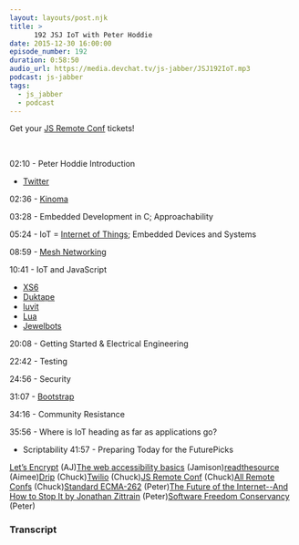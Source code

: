 ```yaml
---
layout: layouts/post.njk
title: >
      192 JSJ IoT with Peter Hoddie
date: 2015-12-30 16:00:00
episode_number: 192
duration: 0:58:50
audio_url: https://media.devchat.tv/js-jabber/JSJ192IoT.mp3
podcast: js-jabber
tags: 
  - js_jabber
  - podcast
---
```


Get your [JS Remote Conf](https://allremoteconfs.com/js-2016) tickets!

&nbsp;

02:10 - Peter Hoddie Introduction

- [Twitter](https://twitter.com/phoddie)

02:36 - [Kinoma](http://kinoma.com/) &nbsp;&nbsp; &nbsp;

03:28 - Embedded Development in C; Approachability

05:24 - IoT = [Internet of Things](https://en.wikipedia.org/wiki/Internet_of_Things); Embedded Devices and Systems

08:59 - [Mesh Networking](https://en.wikipedia.org/wiki/Mesh_networking)

10:41 - IoT and JavaScript

- [XS6](http://kinoma.com/develop/documentation/js6/)
- [Duktape](http://duktape.org/) 
- [luvit](https://github.com/luvit/luvit) 
- [Lua](http://www.lua.org/)
- [Jewelbots](http://jewelbots.com/) 

20:08 - Getting Started & Electrical Engineering

22:42 - Testing

24:56 - Security

31:07 - [Bootstrap](http://getbootstrap.com/)

34:16 - Community Resistance

35:56 - Where is IoT heading as far as applications go?

- Scriptability
41:57 - Preparing Today for the FuturePicks

[Let’s Encrypt](https://letsencrypt.org/) (AJ)[The web accessibility basics](https://www.marcozehe.de/2015/12/14/the-web-accessibility-basics/) (Jamison)[readthesource](http://hangouts.readthesource.io/) (Aimee)[Drip](https://www.getdrip.com/) (Chuck)[Twilio](https://www.twilio.com/) (Chuck)[JS Remote Conf](https://allremoteconfs.com/js-2016) (Chuck)[All Remote Confs](https://allremoteconfs.com/) (Chuck)[Standard ECMA-262](http://www.ecma-international.org/ecma-262/6.0/index.html) (Peter)[The Future of the Internet--And How to Stop It by Jonathan Zittrain](http://www.amazon.com/The-Future-Internet-And-How-Stop/dp/0300151241) (Peter)[Software Freedom Conservancy](https://sfconservancy.org/) (Peter)



### Transcript


